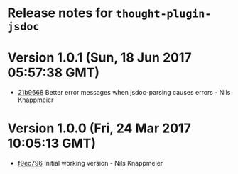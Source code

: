 # Release notes for `thought-plugin-jsdoc`

<a name="current-release"></a>
# Version 1.0.1 (Sun, 18 Jun 2017 05:57:38 GMT)

* [21b9668](https://github.com/nknapp/thought-plugin-jsdoc/commit/21b9668) Better error messages when jsdoc-parsing causes errors - Nils Knappmeier



# Version 1.0.0 (Fri, 24 Mar 2017 10:05:13 GMT)

* [f9ec796](https://github.com/nknapp/thought-plugin-jsdoc/commit/f9ec796) Initial working version - Nils Knappmeier
